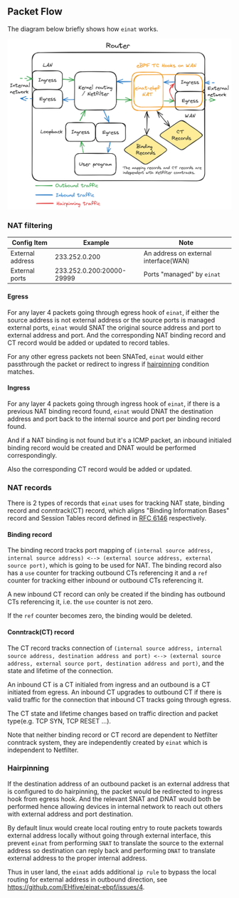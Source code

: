 ## Packet Flow

The diagram below briefly shows how `einat` works.

![einat flow](../assets/einat.png)

### NAT filtering

| Config Item      | Example                   | Note                                  |
| ---------------- | ------------------------- | ------------------------------------- |
| External address | 233.252.0.200             | An address on external interface(WAN) |
| External ports   | 233.252.0.200:20000-29999 | Ports "managed" by `einat`            |

#### Egress

For any layer 4 packets going through egress hook of `einat`, if either the source address is not external address or the source ports is managed external ports, `einat` would SNAT the original source address and port to external address and port. And the corresponding NAT binding record and CT record would be added or updated to record tables.

For any other egress packets not been SNATed, `einat` would either passthrough the packet or redirect to ingress if [hairpinning](#hairpinning) condition matches.

#### Ingress

For any layer 4 packets going through ingress hook of `einat`, if there is a previous NAT binding record found, `einat` would DNAT the destination address and port back to the internal source and port per binding record found.

And if a NAT binding is not found but it's a ICMP packet, an inbound initialed binding record would be created and DNAT would be performed correspondingly.

Also the corresponding CT record would be added or updated.

### NAT records

There is 2 types of records that `einat` uses for tracking NAT state, binding record and conntrack(CT) record, which aligns "Binding Information Bases" record and Session Tables record defined in [RFC 6146](https://datatracker.ietf.org/doc/html/rfc6146#section-3) respectively.

#### Binding record

The binding record tracks port mapping of `(internal source address, internal source address) <--> (external source address, external source port)`, which is going to be used for NAT. The binding record also has a `use` counter for tracking outbound CTs referencing it and a `ref` counter for tracking either inbound or outbound CTs referencing it.

A new inbound CT record can only be created if the binding has outbound CTs referencing it, i.e. the `use` counter is not zero.

If the `ref` counter becomes zero, the binding would be deleted.

#### Conntrack(CT) record

The CT record tracks connection of `(internal source address, internal source address, destination address and port) <--> (external source address, external source port, destination address and port)`, and the state and lifetime of the connection.

An inbound CT is a CT initialed from ingress and an outbound is a CT initiated from egress. An inbound CT upgrades to outbound CT if there is valid traffic for the connection that inbound CT tracks going through egress.

The CT state and lifetime changes based on traffic direction and packet type(e.g. TCP SYN, TCP RESET ...).

Note that neither binding record or CT record are dependent to Netfilter conntrack system, they are independently created by `einat` which is independent to Netfilter.

### Hairpinning

If the destination address of an outbound packet is an external address that is configured to do hairpinning, the packet would be redirected to ingress hook from egress hook. And the relevant SNAT and DNAT would both be performed hence allowing devices in internal network to reach out others with external address and port destination.

By default linux would create local routing entry to route packets towards external address locally without going through external interface, this prevent `einat` from performing `SNAT` to translate the source to the external address so destination can reply back and performing `DNAT` to translate external address to the proper internal address.

Thus in user land, the `einat` adds additional `ip rule` to bypass the local routing for external address in outbound direction, see https://github.com/EHfive/einat-ebpf/issues/4.
